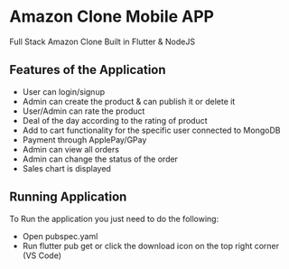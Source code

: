 # Amazon Clone Mobile APP

Full Stack Amazon Clone Built in Flutter & NodeJS

## Features of the Application

- User can login/signup
- Admin can create the product & can publish it or delete it
- User/Admin can rate the product
- Deal of the day according to the rating of product
- Add to cart functionality for the specific user connected to MongoDB
- Payment through ApplePay/GPay
- Admin can view all orders
- Admin can change the status of the order
- Sales chart is displayed

## Running Application

To Run the application you just need to do the following:


- Open pubspec.yaml
- Run flutter pub get or click the download icon on the top right corner (VS Code)
